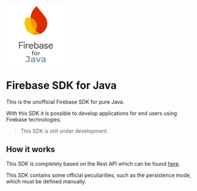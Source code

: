 ![](assets\img\firebase-for-java-160.png)

# Firebase SDK for Java

This is the unofficial Firebase SDK for pure Java.

With this SDK it is possible to develop applications for end users using Firebase technologies.

> This SDK is still under development.

## How it works
This SDK is completely based on the Rest API which can be found [here](https://firebase.google.com/docs/reference/rest).

This SDK contains some official peculiarities, such as the persistence mode, which must be defined manually.